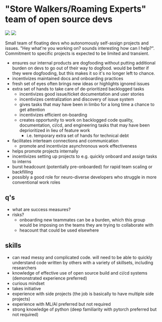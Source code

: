 # "Store Walkers/Roaming Experts" team of open source devs

![](https://img.shields.io/badge/tag-stability-lightgrey)
![](https://img.shields.io/badge/tag-experimental-lightgrey)

Small team of floating devs who autonomously self-assign projects and issues. "Hey what're you working on? sounds interesting how can I help?". 
Commitment to specific projects is expected to be limited and transient.

- ensures our internal products are dogfooding without putting additional burden on devs to go out of their way to dogfood. would be better if they were dogfooding, but this makes it so it's no longer left to chance. 
- incentivizes maintained docs and onboarding practices
- fresh set of eyes often brings new ideas or highlights ignored issues
- extra set of hands to take care of de-prioritized backlogged tasks
   - incentivizes good issue/ticket documentation and user stories
   - incentivizes centralization and discovery of issue system
   - gives tasks that may have been in limbo for a long time a chance to get attention
   - incentivizes efficient on-boarding
   - creates opportunity to work on backlogged code quality, documentation, ci/cd, and engineering tasks that may have been deprioritized in lieu of feature work
     - i.e. temporary extra set of hands for technical debt
- facilitates interteam connections and communication
  - promote and incentivize asynchronous work effectiveness
- helps promote projects internally
- incentivizes setting up projects to e.g. quickly onboard and assign tasks to interns
- burst headcount (potentially pre-onboarded) for rapid team scaling or backfilling 
- possibly a good role for neuro-diverse developers who struggle in more conventional work roles

## q's 

* what are success measures?
* risks?
  * onboarding new teammates can be a burden, which this group would be imposing on the teams they are trying to collaborate with
  * heacount that could be used elsewhere

## skills

* can read messy and complicated code. will need to be able to quickly understand code written by others with a variety of skillsets, including researchers
* knowledge of effective use of open source build and ci/cd systems (demonstrated experience preferred)
* curious mindset
* takes initiative
* experience with side projects (the job is basically to have multiple side projects)
* experience with ML/AI preferred but not required
* strong knowledge of python (deep familiarity with pytorch preferred but not required)
